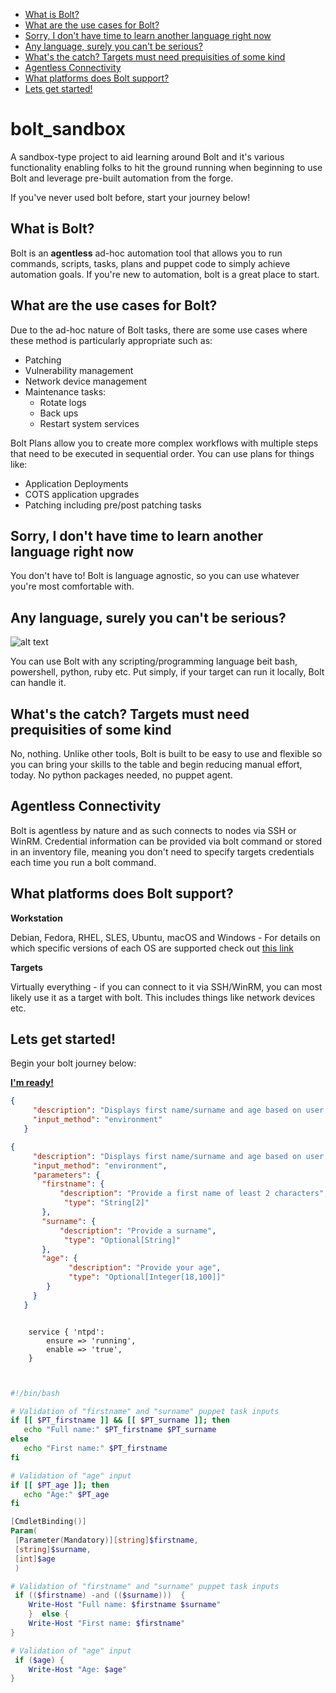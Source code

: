 
   - [What is Bolt?](#what-is-bolt)
   - [What are the use cases for Bolt?](#what-are-the-use-cases-for-bolt)
   - [Sorry, I don't have time to learn another language right now](#sorry-i-dont-have-time-to-learn-another-language-right-now)
   - [Any language, surely you can't be serious?](#any-language-surely-you-cant-be-serious)
   - [What's the catch? Targets must need prequisities of some kind](#whats-the-catch-targets-must-need-prequisities-of-some-kind)
   - [Agentless Connectivity](#agentless-connectivity)
   - [What platforms does Bolt support?](#what-platforms-does-bolt-support)
   - [Lets get started!](#lets-get-started)


# bolt_sandbox

A sandbox-type project to aid learning around Bolt and it's various functionality enabling folks to hit the ground running when beginning to use Bolt and leverage pre-built automation from the forge. 

If you've never used bolt before, start your journey below!


## What is Bolt?

Bolt is an **agentless** ad-hoc automation tool that allows you to run commands, scripts, tasks, plans and puppet code to simply achieve automation goals. If you're new to automation, bolt is a great place to start. 

## What are the use cases for Bolt?

Due to the ad-hoc nature of Bolt tasks, there are some use cases where these method is particularly appropriate such as:

- Patching
- Vulnerability management
- Network device management
- Maintenance tasks:
    - Rotate logs
    - Back ups
    - Restart system services

Bolt Plans allow you to create more complex workflows with multiple steps that need to be executed in sequential order. You can use plans for things like:

- Application Deployments
- COTS application upgrades
- Patching including pre/post patching tasks

## Sorry, I don't have time to learn another language right now

You don't have to! Bolt is language agnostic, so you can use whatever you're most comfortable with.

## Any language, surely you can't be serious?

![alt text](https://raw.githubusercontent.com/kinners00/files/main/DahUIvIU0AA_EbJ.jpeg)

 You can use Bolt with any scripting/programming language beit bash, powershell, python, ruby etc. Put simply, if your target can run it locally, Bolt can handle it.

 ## What's the catch? Targets must need prequisities of some kind

 No, nothing. Unlike other tools, Bolt is built to be easy to use and flexible so you can bring your skills to the table and begin reducing manual effort, today. No python packages needed, no puppet agent.

## Agentless Connectivity

Bolt is agentless by nature and as such connects to nodes via SSH or WinRM. Credential information can be provided via bolt command or stored in an inventory file, meaning you don't need to specify targets credentials each time you run a bolt command. 

## What platforms does Bolt support?

**Workstation**

Debian, Fedora, RHEL, SLES, Ubuntu, macOS and Windows - For details on which specific versions of each OS are supported check out [this link](https://puppet.com/docs/bolt/latest/bolt_installing.html)

**Targets**

Virtually everything - if you can connect to it via SSH/WinRM, you can most likely use it as a target with bolt. This includes things like network devices etc.

## Lets get started!

Begin your bolt journey below:

[**I'm ready!**](https://github.com/kinners00/bolt_sandbox/blob/master/docs/1_intro_to_bolt.md)

```json
{
     "description": "Displays first name/surname and age based on user input",
     "input_method": "environment"
   }

```

```json
{
     "description": "Displays first name/surname and age based on user input",
     "input_method": "environment",
     "parameters": {
       "firstname": {
           "description": "Provide a first name of least 2 characters",
            "type": "String[2]"
       },
       "surname": {
           "description": "Provide a surname",
            "type": "Optional[String]"
       },
       "age": {
             "description": "Provide your age",
             "type": "Optional[Integer[18,100]]"
        }
     }
   }

```


```Puppet

    service { 'ntpd':
	    ensure => 'running',
        enable => 'true',
    }


```

```bash

#!/bin/bash

# Validation of "firstname" and "surname" puppet task inputs
if [[ $PT_firstname ]] && [[ $PT_surname ]]; then
   echo "Full name:" $PT_firstname $PT_surname
else 
   echo "First name:" $PT_firstname
fi

# Validation of "age" input
if [[ $PT_age ]]; then
   echo "Age:" $PT_age
fi

```

```powershell
[CmdletBinding()]
Param(
 [Parameter(Mandatory)][string]$firstname,
 [string]$surname,
 [int]$age
 )

# Validation of "firstname" and "surname" puppet task inputs 
 if (($firstname) -and (($surname)))  {
    Write-Host "Full name: $firstname $surname"
    }  else {
    Write-Host "First name: $firstname"
}

# Validation of "age" input
 if ($age) {
    Write-Host "Age: $age"
}

```